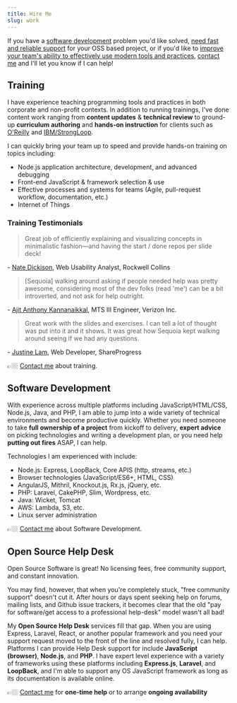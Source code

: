 ```yaml
---
title: Hire Me
slug: work
---
```


If you have a [software development](#software-development) problem you'd like solved, [need fast and reliable support](#open-source-help-desk) for your OSS based project, or if you'd like to
[improve your team's ability to effectively use modern tools and practices](#training),
[contact me](/contact) and I'll let you know if I can help!

## Training

I have experience teaching programming tools and practices in both corporate and
non-profit contexts. In addition to running trainings, I've done content work
ranging from **content updates** & **technical review** to ground-up **curriculum authoring** and **hands-on instruction** for
clients such as [O'Reilly](https://www.oreilly.com) and [IBM/StrongLoop](strongloop.com/).

I can quickly bring your team up to speed and provide hands-on training on topics including:

* Node.js application architecture, development, and advanced debugging 
* Front-end JavaScript & framework selection & use
* Effective processes and systems for teams (Agile, pull-request workflow, documentation, etc.)
* Internet of Things

### Training Testimonials

> Great job of efficiently explaining and visualizing concepts in minimalistic fashion—and having the start / done repos per slide deck!

\- [Nate Dickison](https://www.linkedin.com/in/nathan-dickison-0ba32a55), Web Usability Analyst, Rockwell Collins

> [Sequoia] walking around asking if people needed help was pretty awesome, considering most of the dev folks (read 'me') can be a bit introverted, and not ask for help outright.

\- [Ajit Anthony Kannanaikkal](https://www.linkedin.com/in/ajit-anthony-kannanaikkal-08ba4378), MTS III Engineer, Verizon Inc.

> Great work with the slides and exercises. I can tell a lot of thought was put into it and it shows. It was great how Sequoia kept walking around seeing if we had any questions.

\- [Justine Lam](https://twitter.com/justine_lam), Web Developer, ShareProgress

👉🏼 [Contact me](/contact) about training.

## Software Development

With experience across multiple platforms including JavaScript/HTML/CSS, Node.js, Java, and PHP, I am able to jump into a wide variety of technical environments and become productive quickly. Whether you need someone to take **full ownership of a project** from kickoff to delivery, **expert advice** on picking technologies and writing a development plan, or you need help **putting out fires** ASAP, I can help.

Technologies I am experienced with include:

* Node.js: Express, LoopBack, Core APIS (http, streams, etc.) 
* Browser technologies (JavaScript/ES6+, HTML, CSS)
* AngularJS, Mithril, Knockout.js, Rx.js, jQuery, etc.
* PHP: Laravel, CakePHP, Slim, Wordpress, etc.
* Java: Wicket, Tomcat
* AWS: Lambda, S3, etc.
* Linux server administration

👉🏼 [Contact me](/contact) about Software Development.

## Open Source Help Desk

Open Source Software is great! No licensing fees, free community support, and constant innovation.

You may find, however, that when you're completely stuck, "free community support" doesn't cut it. After hours or days spent seeking help on forums, mailing lists, and Github issue trackers, it becomes clear that the old "pay for software/get access to a professional help-desk" model wasn't all bad!

My **Open Source Help Desk** services fill that gap. When you are using Express, Laravel, React, or another popular framework and you need your support request moved to the front of the line and resolved fully, I can help. Platforms I can provide Help Desk support for include **JavaScript (browser)**, **Node.js**, and **PHP**. I have expert level experience with a variety of frameworks using these platforms including **Express.js**, **Laravel**, and **LoopBack**, and I'm able to support any OS JavaScript framework as long as its documentation is available online.

👉🏼 [Contact me](/contact) for **one-time help** or to arrange **ongoing availability**